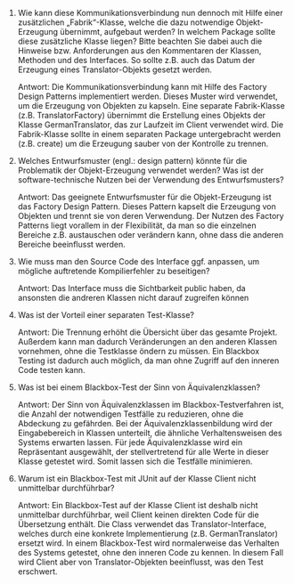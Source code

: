1) Wie kann diese Kommunikationsverbindung nun dennoch mit Hilfe einer zusätzlichen „Fabrik“-Klasse, welche die dazu notwendige Objekt-Erzeugung übernimmt, aufgebaut werden? 
   In welchem Package sollte diese zusätzliche Klasse liegen? Bitte beachten Sie dabei auch die Hinweise bzw. Anforderungen aus den Kommentaren der Klassen, Methoden und des 
   Interfaces. So sollte z.B. auch das Datum der Erzeugung eines Translator-Objekts gesetzt werden.

   Antwort:
   Die Kommunikationsverbindung kann mit Hilfe des Factory Design Patterns implementiert werden. Dieses Muster wird verwendet, um die Erzeugung von Objekten zu kapseln.
   Eine separate Fabrik-Klasse (z.B. TranslatorFactory) übernimmt die Erstellung eines Objekts der Klasse GermanTranslator, das zur Laufzeit im Client verwendet wird.
   Die Fabrik-Klasse sollte in einem separaten Package untergebracht werden (z.B. create) um die Erzeugung sauber von der Kontrolle zu trennen.


2) Welches Entwurfsmuster (engl.: design pattern) könnte für die Problematik der Objekt-Erzeugung verwendet werden?
   Was ist der software-technische Nutzen bei der Verwendung des Entwurfsmusters?

   Antwort:
   Das geeignete Entwurfsmuster für die Objekt-Erzeugung ist das Factory Design Pattern. Dieses Pattern kapselt die Erzeugung von Objekten und trennt sie von deren Verwendung.
   Der Nutzen des Factory Patterns liegt vorallem in der Flexibilität, da man so die einzelnen Bereiche z.B. austauschen oder verändern kann, ohne dass die anderen Bereiche beeinflusst werden.


3) Wie muss man den Source Code des Interface ggf. anpassen, um mögliche auftretende Kompilierfehler zu beseitigen?

   Antwort:
   Das Interface muss die Sichtbarkeit public haben, da ansonsten die andreren Klassen nicht darauf zugreifen können


4) Was ist der Vorteil einer separaten Test-Klasse?

   Antwort:
   Die Trennung erhöht die Übersicht über das gesamte Projekt. Außerdem kann man dadurch Veränderungen an den anderen Klassen vornehmen, ohne die Testklasse öndern zu müssen.
   Ein Blackbox Testing ist dadurch auch möglich, da man ohne Zugriff auf den inneren Code testen kann.
   
6) Was ist bei einem Blackbox-Test der Sinn von Äquivalenzklassen?

   Antwort:
   Der Sinn von Äquivalenzklassen im Blackbox-Testverfahren ist, die Anzahl der notwendigen Testfälle zu reduzieren, ohne die Abdeckung zu gefährden.
   Bei der Äquivalenzklassenbildung wird der Eingabebereich in Klassen unterteilt, die ähnliche Verhaltensweisen des Systems erwarten lassen.
   Für jede Äquivalenzklasse wird ein Repräsentant ausgewählt, der stellvertretend für alle Werte in dieser Klasse getestet wird.
   Somit lassen sich die Testfälle minimieren.

8) Warum ist ein Blackbox-Test mit JUnit auf der Klasse Client nicht unmittelbar durchführbar?

   Antwort:
   Ein Blackbox-Test auf der Klasse Client ist deshalb nicht unmittelbar durchführbar, weil Client keinen direkten Code für die Übersetzung enthält.
   Die Class verwendet das Translator-Interface, welches durch eine konkrete Implementierung (z.B. GermanTranslator) ersetzt wird.
   In einem Blackbox-Test wird normalerweise das Verhalten des Systems getestet, ohne den inneren Code zu kennen.
   In diesem Fall wird Client aber von Translator-Objekten beeinflusst, was den Test erschwert.

   

